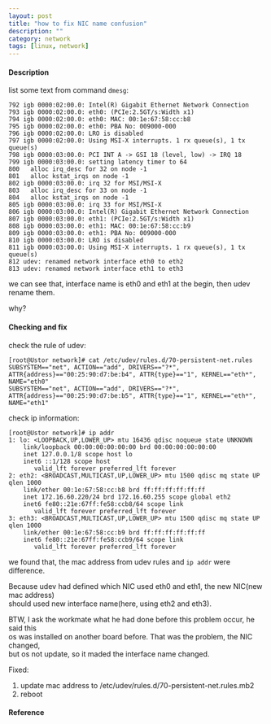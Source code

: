 ```yaml
---
layout: post
title: "how to fix NIC name confusion"
description: ""
category: network 
tags: [linux, network]
---
```


#### Description

list some text from command `dmesg`:  

	792 igb 0000:02:00.0: Intel(R) Gigabit Ethernet Network Connection
	793 igb 0000:02:00.0: eth0: (PCIe:2.5GT/s:Width x1)
	794 igb 0000:02:00.0: eth0: MAC: 00:1e:67:58:cc:b8
	795 igb 0000:02:00.0: eth0: PBA No: 009000-000
	796 igb 0000:02:00.0: LRO is disabled
	797 igb 0000:02:00.0: Using MSI-X interrupts. 1 rx queue(s), 1 tx queue(s)
	798 igb 0000:03:00.0: PCI INT A -> GSI 18 (level, low) -> IRQ 18
	799 igb 0000:03:00.0: setting latency timer to 64
	800   alloc irq_desc for 32 on node -1
	801   alloc kstat_irqs on node -1
	802 igb 0000:03:00.0: irq 32 for MSI/MSI-X
	803   alloc irq_desc for 33 on node -1
	804   alloc kstat_irqs on node -1
	805 igb 0000:03:00.0: irq 33 for MSI/MSI-X
	806 igb 0000:03:00.0: Intel(R) Gigabit Ethernet Network Connection
	807 igb 0000:03:00.0: eth1: (PCIe:2.5GT/s:Width x1)
	808 igb 0000:03:00.0: eth1: MAC: 00:1e:67:58:cc:b9
	809 igb 0000:03:00.0: eth1: PBA No: 009000-000
	810 igb 0000:03:00.0: LRO is disabled
	811 igb 0000:03:00.0: Using MSI-X interrupts. 1 rx queue(s), 1 tx queue(s)
	812 udev: renamed network interface eth0 to eth2
	813 udev: renamed network interface eth1 to eth3

we can see that, interface name is eth0 and eth1 at the begin, then udev rename them.  

why?

#### Checking and fix

check the rule of udev:

	[root@Ustor network]# cat /etc/udev/rules.d/70-persistent-net.rules
	SUBSYSTEM=="net", ACTION=="add", DRIVERS=="?*", ATTR{address}=="00:25:90:d7:be:b4", ATTR{type}=="1", KERNEL=="eth*", NAME="eth0"
	SUBSYSTEM=="net", ACTION=="add", DRIVERS=="?*", ATTR{address}=="00:25:90:d7:be:b5", ATTR{type}=="1", KERNEL=="eth*", NAME="eth1"

check ip information:  

	[root@Ustor network]# ip addr
	1: lo: <LOOPBACK,UP,LOWER_UP> mtu 16436 qdisc noqueue state UNKNOWN 
		link/loopback 00:00:00:00:00:00 brd 00:00:00:00:00:00
		inet 127.0.0.1/8 scope host lo
		inet6 ::1/128 scope host 
		   valid_lft forever preferred_lft forever
	2: eth2: <BROADCAST,MULTICAST,UP,LOWER_UP> mtu 1500 qdisc mq state UP qlen 1000
		link/ether 00:1e:67:58:cc:b8 brd ff:ff:ff:ff:ff:ff
		inet 172.16.60.220/24 brd 172.16.60.255 scope global eth2
		inet6 fe80::21e:67ff:fe58:ccb8/64 scope link 
		   valid_lft forever preferred_lft forever
	3: eth3: <BROADCAST,MULTICAST,UP,LOWER_UP> mtu 1500 qdisc mq state UP qlen 1000
		link/ether 00:1e:67:58:cc:b9 brd ff:ff:ff:ff:ff:ff
		inet6 fe80::21e:67ff:fe58:ccb9/64 scope link 
		   valid_lft forever preferred_lft forever

we found that, the mac address from udev rules and `ip addr` were difference.  

Because udev had defined which NIC used eth0 and eth1, the new NIC(new mac address)  
should used new interface name(here, using eth2 and eth3).

BTW, I ask the workmate what he had done before this problem occur, he said this  
os was installed on another board before. That was the problem, the NIC changed,   
but os not update, so it maded the interface name changed.

Fixed:  
1. update mac address to /etc/udev/rules.d/70-persistent-net.rules.mb2  
2. reboot  

#### Reference

